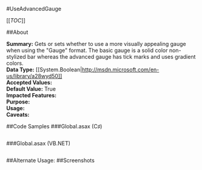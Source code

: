 #UseAdvancedGauge

[[_TOC_]]

##About

**Summary:**  Gets or sets whether to use a more visually appealing gauge when using the "Gauge" format. The basic gauge is a solid color non-stylized bar whereas the advanced gauge has tick marks and uses gradient colors.   
**Data Type:** [[System.Boolean|http://msdn.microsoft.com/en-us/library/a28wyd50]]  
**Accepted Values:**   
**Default Value:** True  
**Impacted Features:**   
**Purpose:**   
**Usage:**   
**Caveats:**   

##Code Samples
###Global.asax (C♯)

```csharp
```

###Global.asax (VB.NET)

```visualbasic
```
##Alternate Usage: 
##Screenshots
